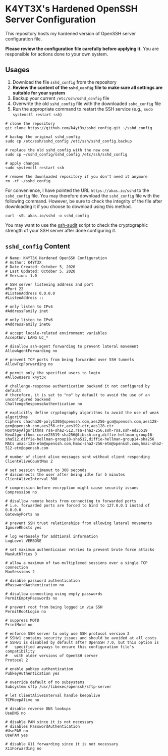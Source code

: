 # K4YT3X's Hardened OpenSSH Server Configuration

This repository hosts my hardened version of OpenSSH server configuration file.

**Please review the configuration file carefully before applying it.** You are responsible for actions done to your own system.

## Usages

1. Download the file `sshd_config` from the repository
1. **Review the content of the `sshd_config` file to make sure all settings are suitable for your system**
1. Backup your current `/etc/ssh/sshd_config` file
1. Overwrite the old `sshd_config` file with the downloaded `sshd_config` file
1. Run the appropriate command to restart the SSH service (e.g., `sudo systemctl restart ssh`)

```shell
# clone the repository
git clone https://github.com/k4yt3x/sshd_config.git ~/sshd_config

# backup the original sshd_config
sudo cp /etc/ssh/sshd_config /etc/ssh/sshd_config.backup

# replace the old sshd_config with the new one
sudo cp ~/sshd_config/sshd_config /etc/ssh/sshd_config

# apply changes
sudo systemctl restart ssh

# remove the downloaded repository if you don't need it anymore
rm -rf ~/sshd_config
```

For convenience, I have pointed the URL `https://akas.io/sshd` to the `sshd_config` file. You may therefore download the `sshd_config` file with the following command. However, be sure to check the integrity of the file after downloading it if you choose to download using this method.

```shell
curl -sSL akas.io/sshd -o sshd_config
```

You may want to use the [ssh-audit](https://github.com/arthepsy/ssh-audit) script to check the cryptographic strength of your SSH server after done configuring it.

## `sshd_config` Content

```properties
# Name: K4YT3X Hardened OpenSSH Configuration
# Author: K4YT3X
# Date Created: October 5, 2020
# Last Updated: October 5, 2020
# Version: 1.0

# SSH server listening address and port
#Port 22
#ListenAddress 0.0.0.0
#ListenAddress ::

# only listen to IPv4
#AddressFamily inet

# only listen to IPv6
#AddressFamily inet6

# accept locale-related environment variables
AcceptEnv LANG LC_*

# disallow ssh-agent forwarding to prevent lateral movement
AllowAgentForwarding no

# prevent TCP ports from being forwarded over SSH tunnels
AllowTcpForwarding no

# permit only the specified users to login
#AllowUsers k4yt3x

# challenge-response authentication backend it not configured by default
# therefore, it is set to "no" by default to avoid the use of an unconfigured backend
ChallengeResponseAuthentication no

# explicitly define cryptography algorithms to avoid the use of weak algorithms
Ciphers chacha20-poly1305@openssh.com,aes256-gcm@openssh.com,aes128-gcm@openssh.com,aes256-ctr,aes192-ctr,aes128-ctr
HostKeyAlgorithms rsa-sha2-512,rsa-sha2-256,ssh-rsa,ssh-ed25519
KexAlgorithms curve25519-sha256@libssh.org,diffie-hellman-group16-sha512,diffie-hellman-group18-sha512,diffie-hellman-group14-sha256
MACs umac-128-etm@openssh.com,hmac-sha2-256-etm@openssh.com,hmac-sha2-512-etm@openssh.com

# number of client alive messages sent without client responding
ClientAliveCountMax 2

# set session timeout to 300 seconds
# disconnects the user after being idle for 5 minutes
ClientAliveInterval 300

# compression before encryption might cause security issues
Compression no

# disallow remote hosts from connecting to forwarded ports
# i.e. forwarded ports are forced to bind to 127.0.0.1 instad of 0.0.0.0
GatewayPorts no

# prevent SSH trust relationships from allowing lateral movements
IgnoreRhosts yes

# log verbosely for addtional information
LogLevel VERBOSE

# set maximum authenticaion retries to prevent brute force attacks
MaxAuthTries 3

# allow a maximum of two multiplexed sessions over a single TCP connection
MaxSessions 2

# disable password authentication
#PasswordAuthentication no

# disallow connecting using empty passwords
PermitEmptyPasswords no

# prevent root from being logged in via SSH
PermitRootLogin no

# suppress MOTD
PrintMotd no

# enforce SSH server to only use SSH protocol version 2
# SSHv1 contains security issues and should be avoided at all costs
# SSHv1 is disabled by default after OpenSSH 7.0, but this option is
#   specified anyways to ensure this configuration file's compatibility
#   with older versions of OpenSSH server
Protocol 2

# enable pubkey authentication
PubkeyAuthentication yes

# override default of no subsystems
Subsystem sftp /usr/libexec/openssh/sftp-server

# let ClientAliveInterval handle keepalive
TCPKeepAlive no

# disable reverse DNS lookups
UseDNS no

# disable PAM since it is not necessary
# disables PasswordAuthentication
#UsePAM no
UsePAM yes

# disable X11 forwarding since it is not necessary
X11Forwarding no
```
